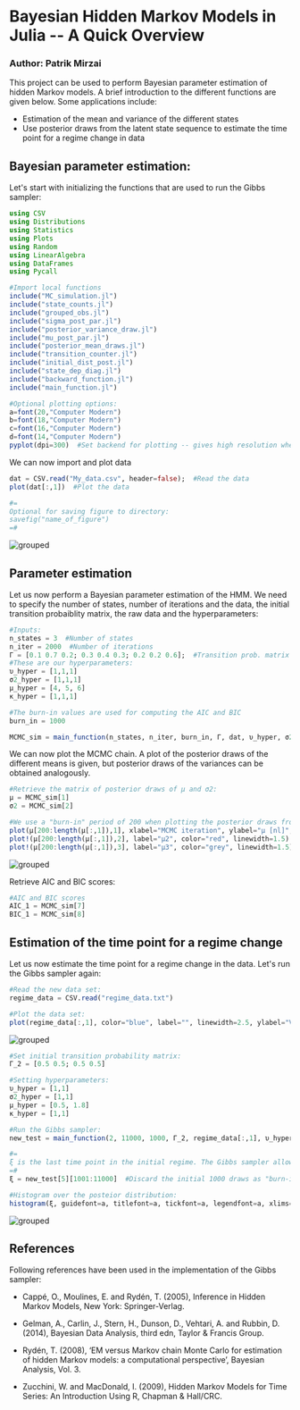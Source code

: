 # Bayesian Hidden Markov Models in Julia -- A Quick Overview

### Author: Patrik Mirzai

This project can be used to perform Bayesian parameter estimation of hidden Markov models. A brief introduction to the different functions are given below. Some applications include:

- Estimation of the mean and variance of the different states
- Use posterior draws from the latent state sequence to estimate the time point for a regime change in data


## Bayesian parameter estimation:

Let's start with initializing the functions that are used to run the Gibbs sampler:

```julia
using CSV
using Distributions
using Statistics
using Plots
using Random
using LinearAlgebra
using DataFrames
using Pycall

#Import local functions
include("MC_simulation.jl")
include("state_counts.jl")
include("grouped_obs.jl")
include("sigma_post_par.jl")
include("posterior_variance_draw.jl")
include("mu_post_par.jl")
include("posterior_mean_draws.jl")
include("transition_counter.jl")
include("initial_dist_post.jl")
include("state_dep_diag.jl")
include("backward_function.jl")
include("main_function.jl")

#Optional plotting options:
a=font(20,"Computer Modern")
b=font(18,"Computer Modern")
c=font(16,"Computer Modern")
d=font(14,"Computer Modern")
pyplot(dpi=300)  #Set backend for plotting -- gives high resolution when saving the plot

```

We can now import and plot data


```julia
dat = CSV.read("My_data.csv", header=false);  #Read the data
plot(dat[:,1])  #Plot the data

#=
Optional for saving figure to directory:
savefig("name_of_figure")
=#
```

![grouped](https://github.com/mirzaipatrik/Bayesian_HMM/blob/master/Functions/Traceplot.png)

## Parameter estimation

Let us now perform a Bayesian parameter estimation of the HMM. We need to specify the number of states, number of iterations and the data, the initial transition probaiblity matrix, the raw data and the hyperparameters:

```julia
#Inputs:
n_states = 3  #Number of states
n_iter = 2000  #Number of iterations
Γ = [0.1 0.7 0.2; 0.3 0.4 0.3; 0.2 0.2 0.6];  #Transition prob. matrix
#These are our hyperparameters:
υ_hyper = [1,1,1]
σ2_hyper = [1,1,1]
μ_hyper = [4, 5, 6]
κ_hyper = [1,1,1]

#The burn-in values are used for computing the AIC and BIC
burn_in = 1000

MCMC_sim = main_function(n_states, n_iter, burn_in, Γ, dat, υ_hyper, σ2_hyper, μ_hyper, κ_hyper)
```

We can now plot the MCMC chain. A plot of the posterior draws of the different means is given, but posterior draws of the variances can be obtained analogously.

```julia
#Retrieve the matrix of posterior draws of μ and σ2:
μ = MCMC_sim[1]
σ2 = MCMC_sim[2]

#We use a "burn-in" period of 200 when plotting the posterior draws from the Gibbs sampler:
plot(μ[200:length(μ[:,1]),1], xlabel="MCMC iteration", ylabel="μ [nl]", label="μ1", color="blue", linewidth=1.5, guidefont=b, titlefont=b, tickfont=b, legendfont=b, title="", ylim=[5, 8])
plot!(μ[200:length(μ[:,1]),2], label="μ2", color="red", linewidth=1.5)
plot!(μ[200:length(μ[:,1]),3], label="μ3", color="grey", linewidth=1.5)
```
![grouped](https://github.com/mirzaipatrik/Bayesian_HMM/blob/master/Functions/posterior_mean_draws.png)

Retrieve AIC and BIC scores:

```julia
#AIC and BIC scores
AIC_1 = MCMC_sim[7]
BIC_1 = MCMC_sim[8]
```


## Estimation of the time point for a regime change
Let us now estimate the time point for a regime change in the data. Let's run the Gibbs sampler again:

```julia
#Read the new data set:
regime_data = CSV.read("regime_data.txt")

#Plot the data set:
plot(regime_data[:,1], color="blue", label="", linewidth=2.5, ylabel="Volume [nl]", xlabel="Observation", guidefont=a, titlefont=a, tickfont=a, legendfont=a)
```
![grouped](https://github.com/mirzaipatrik/Bayesian_HMM/blob/master/Functions/BGA_plot.png)



```julia
#Set initial transition probability matrix:
Γ_2 = [0.5 0.5; 0.5 0.5]

#Setting hyperparameters:
υ_hyper = [1,1]
σ2_hyper = [1,1]
μ_hyper = [0.5, 1.8]
κ_hyper = [1,1]

#Run the Gibbs sampler:
new_test = main_function(2, 11000, 1000, Γ_2, regime_data[:,1], υ_hyper, σ2_hyper, μ_hyper, κ_hyper)

#=
ξ is the last time point in the initial regime. The Gibbs sampler allows for a posterior distribution of this quanttity.
=#
ξ = new_test[5][1001:11000]  #Discard the initial 1000 draws as "burn-in" values.

#Histogram over the posteior distribution:
histogram(ξ, guidefont=a, titlefont=a, tickfont=a, legendfont=a, xlims=[60000, 105000], label="", xlabel="ξ", ylabel="Frequency", color="blue", bins=50)
```

![grouped](https://github.com/mirzaipatrik/Bayesian_HMM/blob/master/Functions/Stable_state.png)


## References
Following references have been used in the implementation of the Gibbs sampler:

- Cappé, O., Moulines, E. and Rydén, T. (2005), Inference in Hidden Markov Models, New York: Springer-Verlag.

- Gelman, A., Carlin, J., Stern, H., Dunson, D., Vehtari, A. and Rubbin, D. (2014), Bayesian Data Analysis, third edn, Taylor & Francis Group.

- Rydén, T. (2008), ‘EM versus Markov chain Monte Carlo for estimation of hidden Markov models: a computational perspective’, Bayesian Analysis, Vol. 3.

- Zucchini, W. and MacDonald, I. (2009), Hidden Markov Models for Time Series:
An Introduction Using R, Chapman & Hall/CRC.

